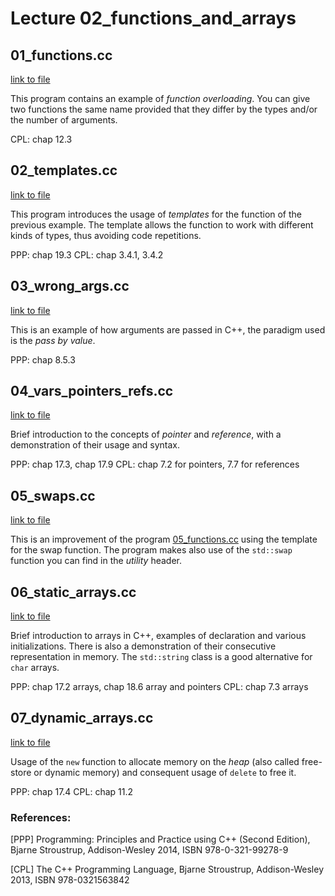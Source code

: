 # Lecture 02_functions_and_arrays



## 01_functions.cc

[link to file](./01_functions.cc)

This program contains an example of *function overloading*. You can give two
functions the same name provided that they differ by the types and/or the
number of arguments.

CPL: chap 12.3



## 02_templates.cc

[link to file](./02_templates)

This program introduces the usage of *templates* for the function of the previous
example. The template allows the function to work with different kinds of types, thus
avoiding code repetitions.

PPP: chap 19.3
CPL: chap 3.4.1, 3.4.2



## 03_wrong_args.cc

[link to file](./03_wrong_args.cc)

This is an example of how arguments are passed in C++, the paradigm used is the *pass by value*.

PPP: chap 8.5.3



## 04_vars_pointers_refs.cc

[link to file](./04_vars_pointers_refs.cc)

Brief introduction to the concepts of *pointer* and *reference*, with a demonstration of
their usage and syntax.

PPP: chap 17.3, chap 17.9
CPL: chap 7.2 for pointers, 7.7 for references



## 05_swaps.cc

[link to file](./05_swaps.cc)

This is an improvement of the program [05_functions.cc](../01_intro/05_functions.cc) using the
template for the swap function. The program makes also use of the `std::swap` function
you can find in the *utility* header.



## 06_static_arrays.cc

[link to file](./06_static_arrays.cc)

Brief introduction to arrays in C++, examples of declaration and various initializations.
There is also a demonstration of their consecutive representation in memory.
The `std::string` class is a good alternative for `char` arrays.

PPP: chap 17.2 arrays, chap 18.6 array and pointers
CPL: chap 7.3 arrays



## 07_dynamic_arrays.cc

[link to file](./07_dynamic_arrays.cc)

Usage of the `new` function to allocate memory on the *heap* (also called free-store or dynamic memory)
and consequent usage of `delete` to free it.

PPP: chap 17.4
CPL: chap 11.2








### References:

[PPP]  Programming: Principles and Practice using C++ (Second Edition), Bjarne Stroustrup, Addison-Wesley 2014, ISBN 978-0-321-99278-9

[CPL]  The C++ Programming Language, Bjarne Stroustrup, Addison-Wesley 2013, ISBN 978-0321563842
